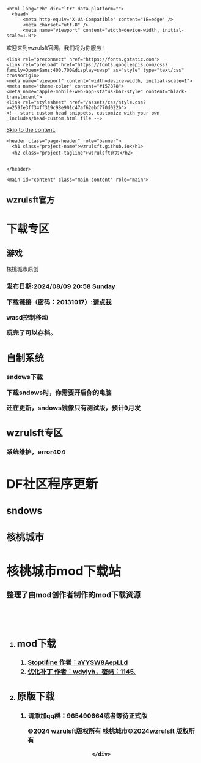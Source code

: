 <!doctype html>
    <html lang="zh" dir="ltr" data-platform="">
      <head>
          <meta http-equiv="X-UA-Compatible" content="IE=edge" />
          <meta charset="utf-8" />
          <meta name="viewport" content="width=device-width, initial-scale=1.0">
          
<title>wzrulsft的站 | wzrulsft</title>
<meta name="generator" content="Jekyll v3.10.0" />
<meta property="og:title" content="wzrulsft官方网" />
<meta property="og:locale" content="en_US" />
<meta name="description" content="wzrulsft" />
<meta property="og:description" content="wzrulsft官方网" />
<link rel="canonical" href="https://wzrulsft.github.io/" />
<meta property="og:url" content="https://wzrulsft.github.io/" />
<meta property="og:site_name" content="wzrulsft" />
<meta property="og:type" content="website" />
<meta name="twitter:card" content="summary" />
<meta property="twitter:title" content="wzr" />
<script type="application/ld+json">
"headline":"wzrulsft.github.io","name":"wzrulsft","url":"https://wzrulsft.github.io/"}</script>


<p>欢迎来到wzrulsft官网，我们将为你服务！</p>
<!-- End Jekyll SEO tag -->

    <link rel="preconnect" href="https://fonts.gstatic.com">
    <link rel="preload" href="https://fonts.googleapis.com/css?family=Open+Sans:400,700&display=swap" as="style" type="text/css" crossorigin>
    <meta name="viewport" content="width=device-width, initial-scale=1">
    <meta name="theme-color" content="#157878">
    <meta name="apple-mobile-web-app-status-bar-style" content="black-translucent">
    <link rel="stylesheet" href="/assets/css/style.css?v=259fe3ff34ff319c98e901c47af62ebf770d022b">
    <!-- start custom head snippets, customize with your own _includes/head-custom.html file -->

<!-- Setup Google Analytics -->



<!-- You can set your favicon here -->
<!-- link rel="shortcut icon" type="image/x-icon" href="/favicon.ico" -->

<!-- end custom head snippets -->

  <body>
    <a id="skip-to-content" href="#content">Skip to the content.</a>

    <header class="page-header" role="banner">
      <h1 class="project-name">wzrulsft.github.io</h1>
      <h2 class="project-tagline">wzrulsft官方</h2>
      
      
    </header>

    <main id="content" class="main-content" role="main">
<div class="row">
  <div class="side">
      <h2 id="wzrulsft官方">wzrulsft官方</h2>
      <h1 id="下载专区">下载专区</h1>
      <h2 id="游戏">游戏</h2>
      <p>核桃城市原创</p>
      <h3 id="-wzrulsft核桃城市">
      <p>发布日期:2024/08/09 20:58 Sunday</p>
      <p>下载链接（密码：20131017）:<a href="https://mc.dfrobot.com.cn/thread-319785-1-1.html">请点我</a></p>
      <p>wasd控制移动</p>
      <p>玩完了可以存档。</p>
<div class="main">
      <h2 id="自制系统">自制系统</h2>
      <p>sndows下载</p>
      <p>下载sndows时，你需要开启你的电脑</p>
      <p>还在更新，sndows镜像只有测试版，预计9月发</p>
      <h2 id="wzrulsft专区">wzrulsft专区</h2>
      <p>系统维护，error404</p>

<h1 id="df社区程序更新">DF社区程序更新</h1>
<h2 id="sndows">sndows</h2>
<h2 id="核桃城市">核桃城市</h2>
<html lang="zh-CN">
    <meta charset="UTF-8">
    <meta name="viewport" content="width=device-width, initial-scale=1.0">

<body>
    <div class="container">
	<h1>核桃城市mod下载站</h1>
	<h3>整理了由mod创作者制作的mod下载资源</h3>   
	<br>
	<br> 
	<ol>
		<li>
			<h2>mod下载</h2>
		</li>
		<ol><li><a href="https://wwqm.lanzouj.com/iUPDL27msgyf" target="_blank">Stoptifine 作者：aYYSW8AepLLd</a></li>
			<li><a href="https://wwqm.lanzouj.com/ilCpI27msjba" target="_blank">优化补丁 作者：wdylyh，密码：1145.</a></li>
        </ol>
    <li>
		<h2>原版下载</h2>
</li>
		<ol><li>请添加qq群：965490664或者等待正式版</a></li>



<p>©2024 wzrulsft版权所有 核桃城市©2024wzrulsft 版权所有</p>


<div id="uhfCookieAlert" data-locale="zh-cn">
    <div id="msccBannerV2"></div>
</div>

                            
                        </div>








